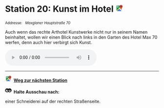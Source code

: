 # Station 20: Kunst im Hotel  <a href="https://www.google.com/maps/dir/?api=1&travelmode=walking&destination=47.8007673,13.0182184"><img src="https://github.com/kipppunkte/kipppunkte/raw/gh-pages/assets/google-maps.svg" width="24" height="24"></a>

<small>Addresse:<em style="margin-left: 10px">Maxglaner Hauptstraße 70</em></small>



Auch wenn das rechte Arthotel Kunstwerke nicht nur in seinem Namen beinhaltet, wollen wir einen Blick nach links in den Garten des Hotel Max 70 werfen, denn auch hier verbirgt sich Kunst.


<audio controls>
    <source src="https://github.com/kipppunkte/kipppunkte/raw/gh-pages/assets/20_Kunst im Hotel.mp3" type="audio/mpeg">
    Your browser does not support the audio tag.
</audio>





____

<a href="https://www.google.com/maps/dir/?api=1&travelmode=walking&destination=47.7994242,13.0183928"><img src="https://github.com/kipppunkte/kipppunkte/raw/gh-pages/assets/google-maps.svg" style="height: 1.5em;margin-right: 0.5em"></a>**[Weg zur nächsten Station](https://www.google.com/maps/dir/?api=1&travelmode=walking&destination=47.7994242,13.0183928)**



<img src="https://github.com/kipppunkte/kipppunkte/raw/gh-pages/assets/eyes.svg" style="height: 1.5em;background: white;margin-right: 0.5em">**Halte Ausschau nach:**

einer Schneiderei auf der rechten Straßenseite.
